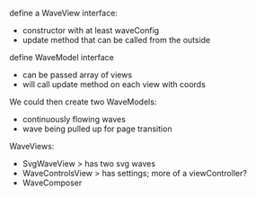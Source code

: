 
define a WaveView interface:
- constructor with at least waveConfig
- update method that can be called from the outside

define WaveModel interface
- can be passed array of views
- will call update method on each view with coords

We could then create two WaveModels:
- continuously flowing waves
- wave being pulled up for page transition

WaveViews:
- SvgWaveView > has two svg waves
- WaveControlsView > has settings; more of a viewController?
- WaveComposer